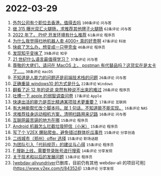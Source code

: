 # 2022-03-29

1. [外包公司有个职位去香港，值得去吗](https://www.v2ex.com/t/843541) `100条评论` `问与答`
1. [继 315 曝光双汇火腿肠，求推荐其他牌子火腿肠](https://www.v2ex.com/t/843531) `62条评论` `问与答`
1. [2022 年了， PHP 开发环境有什么推荐](https://www.v2ex.com/t/843525) `61条评论` `程序员`
1. [为什么我觉得扫地机器人卖 4000+ 真的好贵啊](https://www.v2ex.com/t/843546) `47条评论` `科技`
1. [快疯了怎么办，想变成一只甲壳虫](https://www.v2ex.com/t/843529) `46条评论` `程序员`
1. [发现知乎变味了](https://www.v2ex.com/t/843603) `39条评论` `知乎`
1. [21 世纪什么语言最值得学习？](https://www.v2ex.com/t/843536) `37条评论` `问与答`
1. [尊敬的大佬们，请问在 MacOS 上， postman 有代替品吗？这货实在是太卡了……](https://www.v2ex.com/t/843621) `30条评论` `macOS`
1. [不知道是人能力的问题还是前端技术栈的问题](https://www.v2ex.com/t/843599) `26条评论` `问与答`
1. [正确重装 windows10 的方式是什么](https://www.v2ex.com/t/843591) `22条评论` `Windows`
1. [翻看了近 12 年的说说 突然有种说不出来的难过](https://www.v2ex.com/t/843534) `20条评论` `程序员`
1. [吐槽一下 apple 的弱智调查问卷](https://www.v2ex.com/t/843611) `17条评论` `Apple`
1. [快速出活的能力是否比精通某项技术更重要？](https://www.v2ex.com/t/843552) `17条评论` `互联网`
1. [有大神能帮忙改个脚本吗，就 1 句话，不知道能不能实现。](https://www.v2ex.com/t/843560) `16条评论` `NAS`
1. [求推荐挂身运动相机方案，清明扫路用来记路](https://www.v2ex.com/t/843532) `16条评论` `问与答`
1. [互联网最苦逼的地方在哪](https://www.v2ex.com/t/843644) `15条评论` `程序员`
1. [Android 机器怎么拦截垃圾短信（小米）](https://www.v2ex.com/t/843601) `15条评论` `程序员`
1. [写了个 V2EX 爆贴爬虫，避免错过群体吃瓜事件](https://www.v2ex.com/t/843588) `15条评论` `分享创造`
1. [二线城市（郑州）offer 选择](https://www.v2ex.com/t/843533) `15条评论` `职场话题`
1. [为团队引入「代码规范」的建议与心得](https://www.v2ex.com/t/843526) `15条评论` `程序员`
1. [F 搜新上线，需要登录账号进行搜索](https://www.v2ex.com/t/843550) `14条评论` `分享发现`
1. [关于技术和以后的发展问题](https://www.v2ex.com/t/843542) `13条评论` `程序员`
1. [[webdav-aliyundriver](https://github.com/zxbu/webdav-aliyundriver)已删库，目前仍有其他 webdav-ali 的项目可用](https://www.v2ex.com/t/843524) `13条评论` `分享发现`
